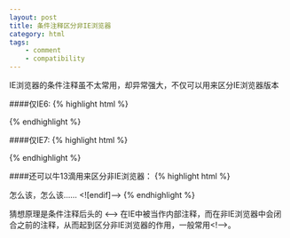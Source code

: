 ```yaml
---
layout: post
title: 条件注释区分非IE浏览器
category: html
tags:
    - comment
    - compatibility
---
```


IE浏览器的条件注释虽不太常用，却异常强大，不仅可以用来区分IE浏览器版本

####仅IE6:
{% highlight html %}
<!--[if IE6]>
怎么该，怎么该……
<![endif]-->
{% endhighlight %}

####仅IE7:
{% highlight html %}
<!--[if IE7]>
怎么该，怎么该……
<![endif]-->
{% endhighlight %}

####还可以牛13滴用来区分非IE浏览器：
{% highlight html %}
<!--[if !IE]><-->
怎么该，怎么该……
<![endif]-->
{% endhighlight %}

猜想原理是条件注释后头的 &lt;–&gt; 在IE中被当作内部注释，而在非IE浏览器中会闭合之前的注释，从而起到区分非IE浏览器的作用，一般常用&lt;!–&gt;。

